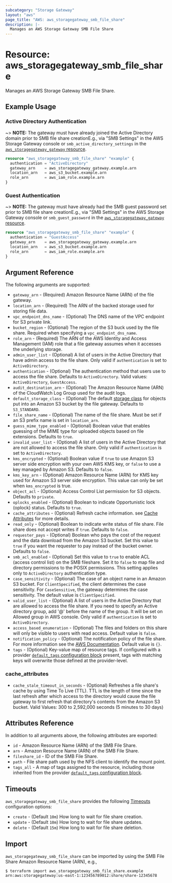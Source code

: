 ```yaml
---
subcategory: "Storage Gateway"
layout: "aws"
page_title: "AWS: aws_storagegateway_smb_file_share"
description: |-
  Manages an AWS Storage Gateway SMB File Share
---
```


# Resource: aws_storagegateway_smb_file_share

Manages an AWS Storage Gateway SMB File Share.

## Example Usage

### Active Directory Authentication

~> **NOTE:** The gateway must have already joined the Active Directory domain prior to SMB file share creationE.g., via "SMB Settings" in the AWS Storage Gateway console or `smb_active_directory_settings` in the [`aws_storagegateway_gateway` resource](/docs/providers/aws/r/storagegateway_gateway.html).

```terraform
resource "aws_storagegateway_smb_file_share" "example" {
  authentication = "ActiveDirectory"
  gateway_arn    = aws_storagegateway_gateway.example.arn
  location_arn   = aws_s3_bucket.example.arn
  role_arn       = aws_iam_role.example.arn
}
```

### Guest Authentication

~> **NOTE:** The gateway must have already had the SMB guest password set prior to SMB file share creationE.g., via "SMB Settings" in the AWS Storage Gateway console or `smb_guest_password` in the [`aws_storagegateway_gateway` resource](/docs/providers/aws/r/storagegateway_gateway.html).

```terraform
resource "aws_storagegateway_smb_file_share" "example" {
  authentication = "GuestAccess"
  gateway_arn    = aws_storagegateway_gateway.example.arn
  location_arn   = aws_s3_bucket.example.arn
  role_arn       = aws_iam_role.example.arn
}
```

## Argument Reference

The following arguments are supported:

* `gateway_arn` - (Required) Amazon Resource Name (ARN) of the file gateway.
* `location_arn` - (Required) The ARN of the backed storage used for storing file data.
* `vpc_endpoint_dns_name` - (Optional) The DNS name of the VPC endpoint for S3 private link.
* `bucket_region` - (Optional) The region of the S3 buck used by the file share. Required when specifying a `vpc_endpoint_dns_name`.
* `role_arn` - (Required) The ARN of the AWS Identity and Access Management (IAM) role that a file gateway assumes when it accesses the underlying storage.
* `admin_user_list` - (Optional) A list of users in the Active Directory that have admin access to the file share. Only valid if `authentication` is set to `ActiveDirectory`.
* `authentication` - (Optional) The authentication method that users use to access the file share. Defaults to `ActiveDirectory`. Valid values: `ActiveDirectory`, `GuestAccess`.
* `audit_destination_arn` - (Optional) The Amazon Resource Name (ARN) of the CloudWatch Log Group used for the audit logs.
* `default_storage_class` - (Optional) The default [storage class](https://docs.aws.amazon.com/storagegateway/latest/APIReference/API_CreateNFSFileShare.html#StorageGateway-CreateNFSFileShare-request-DefaultStorageClass) for objects put into an Amazon S3 bucket by the file gateway. Defaults to `S3_STANDARD`.
* `file_share_name` - (Optional) The name of the file share. Must be set if an S3 prefix name is set in `location_arn`.
* `guess_mime_type_enabled` - (Optional) Boolean value that enables guessing of the MIME type for uploaded objects based on file extensions. Defaults to `true`.
* `invalid_user_list` - (Optional) A list of users in the Active Directory that are not allowed to access the file share. Only valid if `authentication` is set to `ActiveDirectory`.
* `kms_encrypted` - (Optional) Boolean value if `true` to use Amazon S3 server side encryption with your own AWS KMS key, or `false` to use a key managed by Amazon S3. Defaults to `false`.
* `kms_key_arn` - (Optional) Amazon Resource Name (ARN) for KMS key used for Amazon S3 server side encryption. This value can only be set when `kms_encrypted` is true.
* `object_acl` - (Optional) Access Control List permission for S3 objects. Defaults to `private`.
* `oplocks_enabled` - (Optional) Boolean to indicate Opportunistic lock (oplock) status. Defaults to `true`.
* `cache_attributes` - (Optional) Refresh cache information. see [Cache Attributes](#cache_attributes) for more details.
* `read_only` - (Optional) Boolean to indicate write status of file share. File share does not accept writes if `true`. Defaults to `false`.
* `requester_pays` - (Optional) Boolean who pays the cost of the request and the data download from the Amazon S3 bucket. Set this value to `true` if you want the requester to pay instead of the bucket owner. Defaults to `false`.
* `smb_acl_enabled` - (Optional) Set this value to `true` to enable ACL (access control list) on the SMB fileshare. Set it to `false` to map file and directory permissions to the POSIX permissions. This setting applies only to `ActiveDirectory` authentication type.
* `case_sensitivity` - (Optional) The case of an object name in an Amazon S3 bucket. For `ClientSpecified`, the client determines the case sensitivity. For `CaseSensitive`, the gateway determines the case sensitivity. The default value is `ClientSpecified`.
* `valid_user_list` - (Optional) A list of users in the Active Directory that are allowed to access the file share. If you need to specify an Active directory group, add '@' before the name of the group. It will be set on Allowed group in AWS console. Only valid if `authentication` is set to `ActiveDirectory`.
* `access_based_enumeration` - (Optional) The files and folders on this share will only be visible to users with read access. Default value is `false`.
* `notification_policy` - (Optional) The notification policy of the file share. For more information see the [AWS Documentation](https://docs.aws.amazon.com/storagegateway/latest/APIReference/API_CreateNFSFileShare.html#StorageGateway-CreateNFSFileShare-request-NotificationPolicy). Default value is `{}`.
* `tags` - (Optional) Key-value map of resource tags. If configured with a provider [`default_tags` configuration block](https://registry.terraform.io/providers/hashicorp/aws/latest/docs#default_tags-configuration-block) present, tags with matching keys will overwrite those defined at the provider-level.

### cache_attributes

* `cache_stale_timeout_in_seconds` - (Optional) Refreshes a file share's cache by using Time To Live (TTL).
 TTL is the length of time since the last refresh after which access to the directory would cause the file gateway
  to first refresh that directory's contents from the Amazon S3 bucket. Valid Values: 300 to 2,592,000 seconds (5 minutes to 30 days)


## Attributes Reference

In addition to all arguments above, the following attributes are exported:

* `id` - Amazon Resource Name (ARN) of the SMB File Share.
* `arn` - Amazon Resource Name (ARN) of the SMB File Share.
* `fileshare_id` - ID of the SMB File Share.
* `path` - File share path used by the NFS client to identify the mount point.
* `tags_all` - A map of tags assigned to the resource, including those inherited from the provider [`default_tags` configuration block](https://registry.terraform.io/providers/hashicorp/aws/latest/docs#default_tags-configuration-block).

## Timeouts

`aws_storagegateway_smb_file_share` provides the following [Timeouts](https://www.terraform.io/docs/configuration/blocks/resources/syntax.html#operation-timeouts) configuration options:

* `create` - (Default `10m`) How long to wait for file share creation.
* `update` - (Default `10m`) How long to wait for file share updates.
* `delete` - (Default `15m`) How long to wait for file share deletion.

## Import

`aws_storagegateway_smb_file_share` can be imported by using the SMB File Share Amazon Resource Name (ARN), e.g.,

```
$ terraform import aws_storagegateway_smb_file_share.example arn:aws:storagegateway:us-east-1:123456789012:share/share-12345678
```
